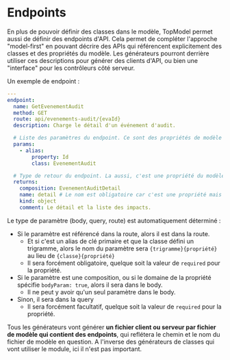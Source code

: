 # Endpoints

En plus de pouvoir définir des classes dans le modèle, TopModel permet aussi de définir des endpoints d'API. Cela permet de compléter l'approche "model-first" en pouvant décrire des APIs qui référencent explicitement des classes et des propriétés du modèle. Les générateurs pourront derrière utiliser ces descriptions pour générer des clients d'API, ou bien une "interface" pour les contrôleurs côté serveur.

Un exemple de endpoint :

```yaml
---
endpoint:
  name: GetEvenementAudit
  method: GET
  route: api/evenements-audit/{evaId}
  description: Charge le détail d'un événement d'audit.

  # Liste des paramètres du endpoint. Ce sont des propriétés de modèle comme pour les classes. Il peut ne pas y en avoir.
  params:
    - alias:
        property: Id
        class: EvenementAudit

  # Type de retour du endpoint. La aussi, c'est une propriété du modèle et il peut ne pas y en avoir.
  returns:
    composition: EvenementAuditDetail
    name: detail # Le nom est obligatoire car c'est une propriété mais il n'est pas utilisé.
    kind: object
    comment: Le détail et la liste des impacts.
```

Le type de paramètre (body, query, route) est automatiquement déterminé :

- Si le paramètre est référencé dans la route, alors il est dans la route.
  - Et si c'est un alias de clé primaire et que la classe défini un trigramme, alors le nom du paramètre sera `{trigramme}{propriété}` au lieu de `{classe}{propriété}`
  - Il sera forcément obligatoire, quelque soit la valeur de `required` pour la propriété.
- Si le paramètre est une composition, ou si le domaine de la propriété spécifie `bodyParam: true`, alors il sera dans le body.
  - Il ne peut y avoir qu'un seul paramètre dans le body.
- Sinon, il sera dans la query
  - Il sera forcément facultatif, quelque soit la valeur de `required` pour la propriété.

Tous les générateurs vont générer **un fichier client ou serveur par fichier de modèle qui contient des endpoints**, qui reflétera le chemin et le nom du fichier de modèle en question. A l'inverse des générateurs de classes qui vont utiliser le module, ici il n'est pas important.
